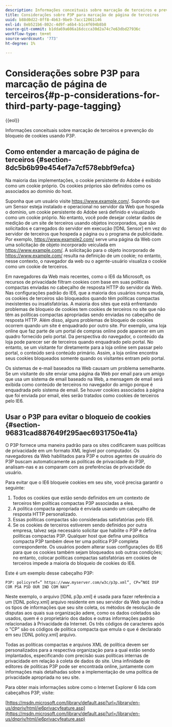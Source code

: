 ```yaml
---
description: Informações conceituais sobre marcação de terceiros e prevenção do bloqueio de cookies usando P3P.
title: Considerações sobre P3P para marcação de página de terceiros
uuid: b88d0d22-0ff8-4b63-9be9-7acc12061146
exl-id: 8eb521b6-802c-4d9f-a6b4-b1c4f694b8b8
source-git-commit: b1dda69a606a16dccca30d2a74c7e63dbd27936c
workflow-type: tm+mt
source-wordcount: '773'
ht-degree: 1%

---
```


# Considerações sobre P3P para marcação de página de terceiros{#p-p-considerations-for-third-party-page-tagging}

{{eol}}

Informações conceituais sobre marcação de terceiros e prevenção do bloqueio de cookies usando P3P.

## Como entender a marcação de página de terceiros {#section-8dc5b6b99e454ef7a7cf578ebbf9efca}

Na maioria das implementações, o cookie persistente do Adobe é exibido como um cookie próprio. Os cookies próprios são definidos como os associados ao domínio do host.

Suponha que um usuário visite https://www.example.com/. Supondo que um Sensor esteja instalado e operacional no servidor da Web que hospeda o domínio, um cookie persistente do Adobe será definido e visualizado como um cookie próprio. No entanto, você pode desejar coletar dados de medição de um site de terceiros usando objetos incorporados, que são solicitados e carregados do servidor em execução [!DNL Sensor] em vez do servidor de terceiros que hospeda a página ou o programa de publicidade. Por exemplo, https://www.example2.com/ serve uma página da Web com uma solicitação de objeto incorporado veiculada em https://www.example.com/. A solicitação para o objeto incorporado de https://www.example.com/ resulta na definição de um cookie; no entanto, nesse contexto, o navegador da web ou o agente-usuário visualiza o cookie como um cookie de terceiros.

Em navegadores da Web mais recentes, como o IE6 da Microsoft, os recursos de privacidade filtram cookies com base em suas políticas compactas enviadas no cabeçalho de resposta HTTP do servidor da Web. Nas configurações padrão do IE6, que a maioria dos usuários nunca muda, os cookies de terceiros são bloqueados quando têm políticas compactas inexistentes ou insatisfatórias. A maioria dos sites que está enfrentando problemas de bloqueio de cookies tem cookies de terceiros no site que não têm as políticas compactas apropriadas sendo enviadas no cabeçalho de resposta HTTP. Além disso, alguns problemas de bloqueio de cookies ocorrem quando um site é enquadrado por outro site. Por exemplo, uma loja online que faz parte de um portal de compras online pode aparecer em um quadro fornecido pelo portal. Da perspectiva do navegador, o conteúdo da loja pode parecer ser de terceiros quando enquadrado pelo portal. No entanto, se um visitante for diretamente para a loja online sem passar pelo portal, o conteúdo será conteúdo primário. Assim, a loja online encontra seus cookies bloqueados somente quando os visitantes entram pelo portal.

Os sistemas de e-mail baseados na Web causam um problema semelhante. Se um visitante do site enviar uma página da Web por email para um amigo que usa um sistema de email baseado na Web, a mensagem de email será exibida como conteúdo de terceiros no navegador do amigo porque é enquadrada pelo sistema de email. Se houver cookies associados à página que foi enviada por email, eles serão tratados como cookies de terceiros pelo IE6.

## Usar o P3P para evitar o bloqueio de cookies {#section-96831cad887649f295aec6931750e41a}

O P3P fornece uma maneira padrão para os sites codificarem suas políticas de privacidade em um formato XML legível por computador. Os navegadores da Web habilitados para P3P e outros agentes de usuário do P3P buscam automaticamente as políticas de privacidade do P3P, analisam-nas e as comparam com as preferências de privacidade do usuário.

Para evitar que o IE6 bloqueie cookies em seu site, você precisa garantir o seguinte:

1. Todos os cookies que estão sendo definidos em um contexto de terceiros têm políticas compactas P3P associadas a eles.
1. A política compacta apropriada é enviada usando um cabeçalho de resposta HTTP personalizado.
1. Essas políticas compactas são consideradas satisfatórias pelo IE6.
1. Se os cookies de terceiros estiverem sendo definidos por outra empresa, talvez seja necessário solicitar que habilite o P3P e defina políticas compactas P3P. Qualquer host que defina uma política compacta P3P também deve ter uma política P3P completa correspondente. Os usuários podem alterar suas configurações do IE6 para que os cookies também sejam bloqueados sob outras condições; no entanto, colocar políticas compactas satisfatórias em cookies de terceiros impede a maioria do bloqueio de cookies do IE6.

Este é um exemplo desse cabeçalho P3P:

```
P3P: policyref=” https://www.myserver.com/w3c/p3p.xml”, CP=”NOI DSP COR PSA PSD OUR IND COM NAV”
```

Neste exemplo, o arquivo [!DNL p3p.xml] é usada para fazer referência a um [!DNL policy.xml] arquivo residente em seu servidor da Web que indica os tipos de informações que seu site coleta, os métodos de resolução de disputas aos quais sua organização adere, como os dados coletados são usados, quem é o proprietário dos dados e outras informações padrão relacionadas à Privacidade da Internet. Os três códigos de caracteres após o &quot;CP&quot; são os códigos de política compacta que emula o que é declarado em seu [!DNL policy.xml] arquivo.

Todas as políticas compactas e arquivos XML de política devem ser personalizados para a respectiva organização para a qual estão sendo implantados, especificando com precisão suas políticas internas de privacidade em relação à coleta de dados do site. Uma infinidade de editores de políticas P3P pode ser encontrada online, juntamente com informações mais detalhadas sobre a implementação de uma política de privacidade apropriada no seu site.

Para obter mais informações sobre como o Internet Explorer 6 lida com cabeçalhos P3P, visite:

[https://msdn.microsoft.com/library/default.asp?url=/library/en-us/dnpriv/html/ie6privacyfeature.asp](https://msdn.microsoft.com/library/default.asp?url=/library/en-us/dnpriv/html/ie6privacyfeature.asp)
